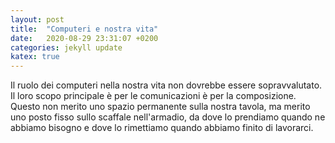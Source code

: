 ```yaml
---
layout: post
title:  "Computeri e nostra vita"
date:   2020-08-29 23:31:07 +0200
categories: jekyll update
katex: true
---
```


Il ruolo dei computeri nella nostra vita non dovrebbe essere sopravvalutato.  Il loro scopo principale è per le comunicazioni è per la composizione. Questo non merito uno spazio permanente sulla nostra tavola, ma merito uno posto fisso sullo scaffale nell'armadio, da dove lo prendiamo quando ne abbiamo bisogno e dove lo rimettiamo quando abbiamo finito di lavorarci.
